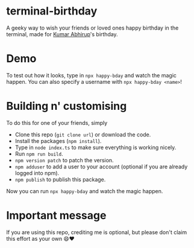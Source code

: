 # terminal-birthday

A geeky way to wish your friends or loved ones happy birthday in the terminal, made for [Kumar Abhirup]'s birthday.

# Demo

To test out how it looks, type in `npx happy-bday` and watch the magic happen. You can also specify a username with `npx happy-bday <name>`!

# Building n' customising

To do this for one of your friends, simply

- Clone this repo (`git clone url`) or download the code.
- Install the packages (`npm install`).
- Type in `node index.ts` to make sure everything is working nicely.
- Run `npm run build`.
- `npm version patch` to patch the version.
- `npm adduser` to add a user to your account (optional if you are already logged into npm).
- `npm publish` to publish this package.

Now you can run `npx happy-bday` and watch the magic happen.
 
# Important message

If you are using this repo, crediting me is optional, but please don't claim this effort as your own :smile::heart:

[Kumar Abhirup]: https://kumarabhirup.me/
